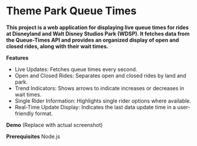 <h1>Theme Park Queue Times</h1>

**This project is a web application for displaying live queue times for rides at Disneyland and Walt Disney Studios Park (WDSP). It fetches data from the Queue-Times API and provides an organized display of open and closed rides, along with their wait times.**

**Features**
- Live Updates: Fetches queue times every second.
- Open and Closed Rides: Separates open and closed rides by land and park.
- Trend Indicators: Shows arrows to indicate increases or decreases in wait times.
- Single Rider Information: Highlights single rider options where available.
- Real-Time Update Display: Indicates the last data update time in a user-friendly format.

**Demo**
(Replace with actual screenshot)

**Prerequisites**
Node.js
